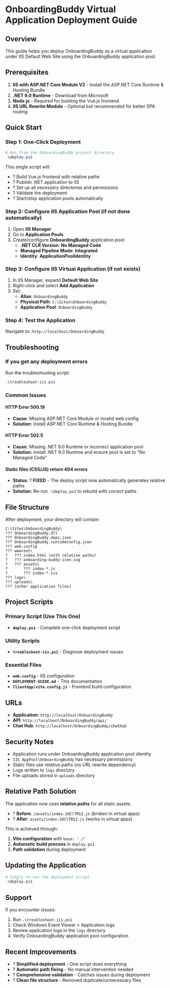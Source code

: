 # OnboardingBuddy Virtual Application Deployment Guide

## Overview
This guide helps you deploy OnboardingBuddy as a virtual application under IIS Default Web Site using the OnboardingBuddy application pool.

## Prerequisites
1. **IIS with ASP.NET Core Module V2** - Install the ASP.NET Core Runtime & Hosting Bundle
2. **.NET 9.0 Runtime** - Download from Microsoft
3. **Node.js** - Required for building the Vue.js frontend
4. **IIS URL Rewrite Module** - Optional but recommended for better SPA routing

## Quick Start

### Step 1: One-Click Deployment
```powershell
# Run from the OnboardingBuddy project directory
.\deploy.ps1
```

This single script will:
- ? Build Vue.js frontend with relative paths
- ? Publish .NET application to IIS
- ? Set up all necessary directories and permissions
- ? Validate the deployment
- ? Start/stop application pools automatically

### Step 2: Configure IIS Application Pool (if not done automatically)
1. Open **IIS Manager**
2. Go to **Application Pools**
3. Create/configure **OnboardingBuddy** application pool:
   - **.NET CLR Version**: **No Managed Code**
   - **Managed Pipeline Mode**: **Integrated**
   - **Identity**: **ApplicationPoolIdentity**

### Step 3: Configure IIS Virtual Application (if not exists)
1. In IIS Manager, expand **Default Web Site**
2. Right-click and select **Add Application**
3. Set:
   - **Alias**: `OnboardingBuddy`
   - **Physical Path**: `C:\Sites\OnboardingBuddy`
   - **Application Pool**: `OnboardingBuddy`

### Step 4: Test the Application
Navigate to: `http://localhost/OnboardingBuddy`

## Troubleshooting

### If you get any deployment errors
Run the troubleshooting script:
```powershell
.\troubleshoot-iis.ps1
```

### Common Issues

#### HTTP Error 500.19
- **Cause**: Missing ASP.NET Core Module or invalid web.config
- **Solution**: Install ASP.NET Core Runtime & Hosting Bundle

#### HTTP Error 502.5
- **Cause**: Missing .NET 9.0 Runtime or incorrect application pool
- **Solution**: Install .NET 9.0 Runtime and ensure pool is set to "No Managed Code"

#### Static files (CSS/JS) return 404 errors
- **Status**: ? **FIXED** - The deploy script now automatically generates relative paths
- **Solution**: Re-run `.\deploy.ps1` to rebuild with correct paths

## File Structure
After deployment, your directory will contain:
```
C:\Sites\OnboardingBuddy\
??? OnboardingBuddy.dll
??? OnboardingBuddy.deps.json
??? OnboardingBuddy.runtimeconfig.json
??? web.config
??? wwwroot\
?   ??? index.html (with relative paths)
?   ??? onboarding-buddy-icon.svg
?   ??? assets\
?       ??? index-*.js
?       ??? index-*.css
??? logs\
??? uploads\
??? [other application files]
```

## Project Scripts

### Primary Script (Use This One)
- **`deploy.ps1`** - Complete one-click deployment script

### Utility Scripts
- **`troubleshoot-iis.ps1`** - Diagnose deployment issues

### Essential Files
- **`web.config`** - IIS configuration
- **`DEPLOYMENT-GUIDE.md`** - This documentation
- **`ClientApp/vite.config.js`** - Frontend build configuration

## URLs
- **Application**: `http://localhost/OnboardingBuddy`
- **API**: `http://localhost/OnboardingBuddy/api/`
- **Chat Hub**: `http://localhost/OnboardingBuddy/chatHub`

## Security Notes
- Application runs under OnboardingBuddy application pool identity
- `IIS AppPool\OnboardingBuddy` has necessary permissions
- Static files use relative paths (no URL rewrite dependency)
- Logs written to `logs` directory
- File uploads stored in `uploads` directory

## Relative Path Solution
The application now uses **relative paths** for all static assets:
- ? **Before**: `/assets/index-3dClTRSZ.js` (broken in virtual apps)
- ? **After**: `assets/index-3dClTRSZ.js` (works in virtual apps)

This is achieved through:
1. **Vite configuration** with `base: './'`
2. **Automatic build process** in `deploy.ps1`
3. **Path validation** during deployment

## Updating the Application
```powershell
# Simply re-run the deployment script
.\deploy.ps1
```

## Support
If you encounter issues:
1. Run `.\troubleshoot-iis.ps1`
2. Check Windows Event Viewer > Application logs
3. Review application logs in the `logs` directory
4. Verify OnboardingBuddy application pool configuration

## Recent Improvements
- ? **Simplified deployment** - One script does everything
- ? **Automatic path fixing** - No manual intervention needed
- ? **Comprehensive validation** - Catches issues during deployment
- ? **Clean file structure** - Removed duplicate/unnecessary files